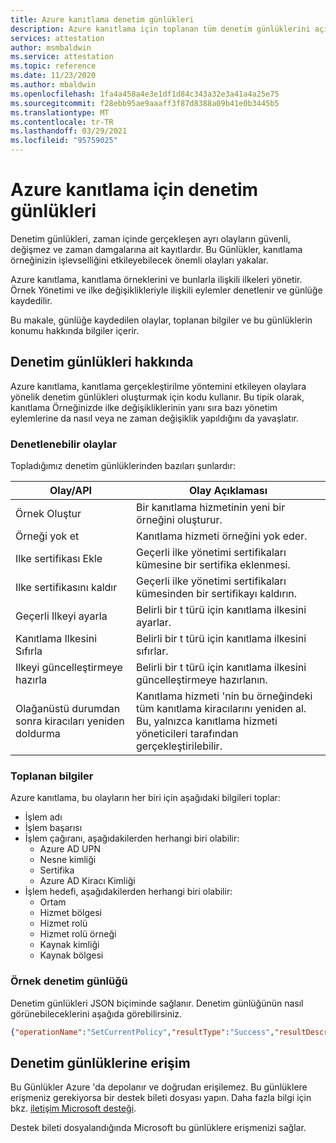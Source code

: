 ```yaml
---
title: Azure kanıtlama denetim günlükleri
description: Azure kanıtlama için toplanan tüm denetim günlüklerini açıklar
services: attestation
author: msmbaldwin
ms.service: attestation
ms.topic: reference
ms.date: 11/23/2020
ms.author: mbaldwin
ms.openlocfilehash: 1fa4a458a4e3e1df1d84c343a32e3a41a4a25e75
ms.sourcegitcommit: f28ebb95ae9aaaff3f87d8388a09b41e0b3445b5
ms.translationtype: MT
ms.contentlocale: tr-TR
ms.lasthandoff: 03/29/2021
ms.locfileid: "95759025"
---
```

# <a name="audit-logs-for-azure-attestation"></a>Azure kanıtlama için denetim günlükleri

Denetim günlükleri, zaman içinde gerçekleşen ayrı olayların güvenli, değişmez ve zaman damgalarına ait kayıtlardır. Bu Günlükler, kanıtlama örneğinizin işlevselliğini etkileyebilecek önemli olayları yakalar.

Azure kanıtlama, kanıtlama örneklerini ve bunlarla ilişkili ilkeleri yönetir. Örnek Yönetimi ve ilke değişiklikleriyle ilişkili eylemler denetlenir ve günlüğe kaydedilir.

Bu makale, günlüğe kaydedilen olaylar, toplanan bilgiler ve bu günlüklerin konumu hakkında bilgiler içerir.

## <a name="about-audit-logs"></a>Denetim günlükleri hakkında

Azure kanıtlama, kanıtlama gerçekleştirilme yöntemini etkileyen olaylara yönelik denetim günlükleri oluşturmak için kodu kullanır. Bu tipik olarak, kanıtlama Örneğinizde ilke değişikliklerinin yanı sıra bazı yönetim eylemlerine da nasıl veya ne zaman değişiklik yapıldığını da yavaşlatır.

### <a name="auditable-events"></a>Denetlenebilir olaylar
Topladığımız denetim günlüklerinden bazıları şunlardır:

|     Olay/API                              |     Olay Açıklaması                                                                         |
|--------------------------------------------|-----------------------------------------------------------------------------------------------|
|     Örnek Oluştur                        |     Bir kanıtlama hizmetinin yeni bir örneğini oluşturur. |
|     Örneği yok et                       |     Kanıtlama hizmeti örneğini yok eder. |
|     Ilke sertifikası Ekle                 |     Geçerli ilke yönetimi sertifikaları kümesine bir sertifika eklenmesi. |
|     Ilke sertifikasını kaldır              |     Geçerli ilke yönetimi sertifikaları kümesinden bir sertifikayı kaldırın. |
|     Geçerli Ilkeyi ayarla                     |     Belirli bir t türü için kanıtlama ilkesini ayarlar. |
|     Kanıtlama Ilkesini Sıfırla               |     Belirli bir t türü için kanıtlama ilkesini sıfırlar. |
|     Ilkeyi güncelleştirmeye hazırla               |     Belirli bir t türü için kanıtlama ilkesini güncelleştirmeye hazırlanın. |
|     Olağanüstü durumdan sonra kiracıları yeniden doldurma       |     Kanıtlama hizmeti 'nin bu örneğindeki tüm kanıtlama kiracılarını yeniden al. Bu, yalnızca kanıtlama hizmeti yöneticileri tarafından gerçekleştirilebilir. |

### <a name="collected--information"></a>Toplanan bilgiler
Azure kanıtlama, bu olayların her biri için aşağıdaki bilgileri toplar:

- İşlem adı
- İşlem başarısı
- İşlem çağıranı, aşağıdakilerden herhangi biri olabilir:
    - Azure AD UPN
    - Nesne kimliği
    - Sertifika
    - Azure AD Kiracı Kimliği
- İşlem hedefi, aşağıdakilerden herhangi biri olabilir:
    - Ortam
    - Hizmet bölgesi
    - Hizmet rolü
    - Hizmet rolü örneği
    - Kaynak kimliği
    - Kaynak bölgesi

### <a name="sample-audit-log"></a>Örnek denetim günlüğü

Denetim günlükleri JSON biçiminde sağlanır. Denetim günlüğünün nasıl görünebileceklerini aşağıda görebilirsiniz.

```json
{"operationName":"SetCurrentPolicy","resultType":"Success","resultDescription":null,"auditEventCategory":["ApplicationManagement"],"nCloud":null,"requestId":null,"callerIpAddress":null,"callerDisplayName":null,"callerIdentities":[{"callerIdentityType":"ObjectID","callerIdentity":"<some object ID>"},{"callerIdentityType":"TenantId","callerIdentity":"<some tenant ID>"}],"targetResources":[{"targetResourceType":"Environment","targetResourceName":"PublicCloud"},{"targetResourceType":"ServiceRegion","targetResourceName":"EastUS2"},{"targetResourceType":"ServiceRole","targetResourceName":"AttestationRpType"},{"targetResourceType":"ServiceRoleInstance","targetResourceName":"<some service role instance>"},{"targetResourceType":"ResourceId","targetResourceName":"/subscriptions/<some subscription ID>/resourceGroups/<some resource group name>/providers/Microsoft.Attestation/attestationProviders/<some instance name>"},{"targetResourceType":"ResourceRegion","targetResourceName":"EastUS2"}],"ifxAuditFormat":"Json","env_ver":"2.1","env_name":"#Ifx.AuditSchema","env_time":"2020-11-23T18:23:29.9427158Z","env_epoch":"MKZ6G","env_seqNum":1277,"env_popSample":0.0,"env_iKey":null,"env_flags":257,"env_cv":"##00000000-0000-0000-0000-000000000000_00000000-0000-0000-0000-000000000000_00000000-0000-0000-0000-000000000000","env_os":null,"env_osVer":null,"env_appId":null,"env_appVer":null,"env_cloud_ver":"1.0","env_cloud_name":null,"env_cloud_role":null,"env_cloud_roleVer":null,"env_cloud_roleInstance":null,"env_cloud_environment":null,"env_cloud_location":null,"env_cloud_deploymentUnit":null}
```

## <a name="access-audit-logs"></a>Denetim günlüklerine erişim

Bu Günlükler Azure 'da depolanır ve doğrudan erişilemez. Bu günlüklere erişmeniz gerekiyorsa bir destek bileti dosyası yapın. Daha fazla bilgi için bkz. [iletişim Microsoft desteği](https://azure.microsoft.com/support/options/). 

Destek bileti dosyalandığında Microsoft bu günlüklere erişmenizi sağlar.
